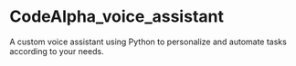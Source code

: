 # CodeAlpha_voice_assistant
A custom voice assistant using Python to personalize and automate tasks according to your needs.
